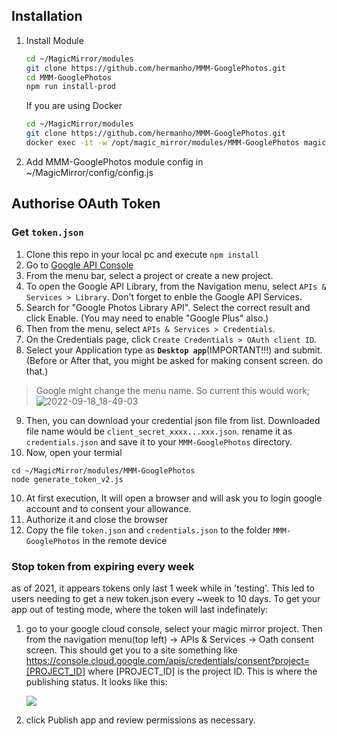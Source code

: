 ## Installation

1. Install Module

    ```sh
    cd ~/MagicMirror/modules
    git clone https://github.com/hermanho/MMM-GooglePhotos.git
    cd MMM-GooglePhotos
    npm run install-prod
    ```

    If you are using Docker

    ```sh
    cd ~/MagicMirror/modules
    git clone https://github.com/hermanho/MMM-GooglePhotos.git
    docker exec -it -w /opt/magic_mirror/modules/MMM-GooglePhotos magic_mirror npm run install-prod
    ```

1. Add MMM-GooglePhotos module config in ~/MagicMirror/config/config.js

## Authorise OAuth Token

### Get `token.json`
1. Clone this repo in your local pc and execute `npm install`
2. Go to [Google API Console](https://console.developers.google.com/)
3. From the menu bar, select a project or create a new project.
4. To open the Google API Library, from the Navigation menu, select `APIs & Services > Library`. Don't forget to enble the Google API Services.
5. Search for "Google Photos Library API". Select the correct result and click Enable. (You may need to enable "Google Plus" also.)
6. Then  from the menu, select `APIs & Services > Credentials`.
7. On the Credentials page, click `Create Credentials > OAuth client ID`.
8. Select your Application type as **`Desktop app`**(IMPORTANT!!!) and submit. (Before or After that, you might be asked for making consent screen. do that.)
> Google might change the menu name. So current this would work; ![2022-09-18_18-49-03](https://user-images.githubusercontent.com/2337380/190921355-49162763-0fdd-4b7e-a361-d762046f844d.png)

9. Then, you can download your credential json file from list. Downloaded file name would be `client_secret_xxxx...xxx.json`. rename it as `credentials.json` and save it to your `MMM-GooglePhotos` directory.
10. Now, open your termial
```shell
cd ~/MagicMirror/modules/MMM-GooglePhotos
node generate_token_v2.js
```
10. At first execution, It will open a browser and will ask you to login google account and to consent your allowance.
11. Authorize it and close the browser
12. Copy the file `token.json` and `credentials.json` to the folder `MMM-GooglePhotos` in the remote device

### Stop token from expiring every week
as of 2021, it appears tokens only last 1 week while in 'testing'. This led to users needing to get a new token.json every ~week to 10 days. To get your app out of testing mode, where the token will last indefinately:

1. go to your google cloud console, select your magic mirror project. Then from the navigation menu(top left) -> APIs & Services -> Oath consent screen. This should get you to a site something like https://console.cloud.google.com/apis/credentials/consent?project=[PROJECT_ID] where [PROJECT_ID] is the project ID. This is where the publishing status. It looks like this:

    ![](https://raw.githubusercontent.com/eouia/MMM-GooglePhotos/master/PublishAppScreen.png)

2. click Publish app and review permissions as necessary.
